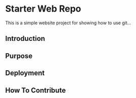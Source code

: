 # Starter Web Repo

This is a simple website project for showing how to use git...

## Introduction

## Purpose

## Deployment

## How To Contribute
